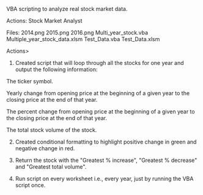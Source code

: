 VBA scripting to analyze real stock market data.

Actions: Stock Market Analyst

Files:
2014.png
2015.png
2016.png
Multi_year_stock.vba
Multiple_year_stock_data.xlsm
Test_Data.vba
Test_Data.xlsm



Actions>

1. Created script that will loop through all the stocks for one year and output the following information:


The ticker symbol.


Yearly change from opening price at the beginning of a given year to the closing price at the end of that year.


The percent change from opening price at the beginning of a given year to the closing price at the end of that year.


The total stock volume of the stock.




2. Created conditional formatting to highlight positive change in green and negative change in red.

3. Return the stock with the "Greatest % increase", "Greatest % decrease" and "Greatest total volume". 

4. Run script on every worksheet i.e., every year, just by running the VBA script once.





